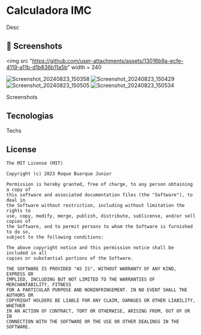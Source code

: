 # Calculadora IMC
Desc

## :camera_flash: Screenshots
<!-- You can add more screenshots here if you like -->
<img src "https://github.com/user-attachments/assets/13016b9a-ecfe-4119-a11b-d1b836b11a5b" width = 240

![Screenshot_20240823_150358](https://github.com/user-attachments/assets/13016b9a-ecfe-4119-a11b-d1b836b11a5b)
![Screenshot_20240823_150429](https://github.com/user-attachments/assets/1e86f8a6-d47d-4f19-b84b-3c187bf7f564)
![Screenshot_20240823_150505](https://github.com/user-attachments/assets/68066283-9d89-4625-a677-d87780f1c398)
![Screenshot_20240823_150534](https://github.com/user-attachments/assets/cf66d3b9-b261-47f4-9549-24af93361fac)



Screenshots

## Tecnologias
Techs


## License
```
The MIT License (MIT)

Copyright (c) 2023 Roque Buarque Junior

Permission is hereby granted, free of charge, to any person obtaining a copy of
this software and associated documentation files (the "Software"), to deal in
the Software without restriction, including without limitation the rights to
use, copy, modify, merge, publish, distribute, sublicense, and/or sell copies of
the Software, and to permit persons to whom the Software is furnished to do so,
subject to the following conditions:

The above copyright notice and this permission notice shall be included in all
copies or substantial portions of the Software.

THE SOFTWARE IS PROVIDED "AS IS", WITHOUT WARRANTY OF ANY KIND, EXPRESS OR
IMPLIED, INCLUDING BUT NOT LIMITED TO THE WARRANTIES OF MERCHANTABILITY, FITNESS
FOR A PARTICULAR PURPOSE AND NONINFRINGEMENT. IN NO EVENT SHALL THE AUTHORS OR
COPYRIGHT HOLDERS BE LIABLE FOR ANY CLAIM, DAMAGES OR OTHER LIABILITY, WHETHER
IN AN ACTION OF CONTRACT, TORT OR OTHERWISE, ARISING FROM, OUT OF OR IN
CONNECTION WITH THE SOFTWARE OR THE USE OR OTHER DEALINGS IN THE SOFTWARE.
```
